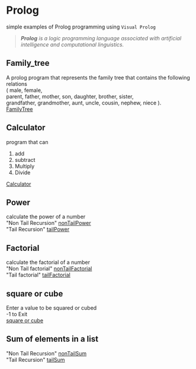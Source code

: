 # Prolog

simple examples of Prolog programming using `Visual Prolog`

>***Prolog** is a logic programming language associated with artificial intelligence and computational linguistics.*
## Family_tree 

A prolog program that represents the family tree that contains the following relations   
 ( male, female,  
 parent, father, mother, son, daughter, brother, sister,   
 grandfather, grandmother, aunt, uncle, cousin, nephew, niece ).  
  [FamilyTree](https://github.com/saraatq/Prolog/blob/main/FamilyTree.pro)
  
  
## Calculator

program that can 
1. add
2. subtract
3. Multiply
4. Divide  

[Calculator](https://github.com/saraatq/Prolog/blob/main/Calculator.pro)

## Power
 calculate the power of a number  
 "Non Tail Recursion" [nonTailPower](https://github.com/saraatq/Prolog/blob/main/Power-NonTailtail-.pro)  
 "Tail Recursion" [tailPower]()
 
 ## Factorial
 calculate the factorial of a number  
 "Non Tail factorial" [nonTailFactorial](https://github.com/saraatq/Prolog/blob/main/Factorial-NonTail-.pro)  
 "Tail factorial" [tailFactorial](https://github.com/saraatq/Prolog/blob/main/Factorial-Tail-.pro)  
 
 ## square or cube
 Enter a value to be squared or cubed  
 -1 to Exit  
 [square or cube](https://github.com/saraatq/Prolog/blob/main/SorC.pro)
 
 ## Sum of elements in a list   
 "Non Tail Recursion" [nonTailSum](https://github.com/saraatq/Prolog/blob/main/SumNonTail.pro)  
 "Tail Recursion" [tailSum](https://github.com/saraatq/Prolog/blob/main/SumTail.pro)
